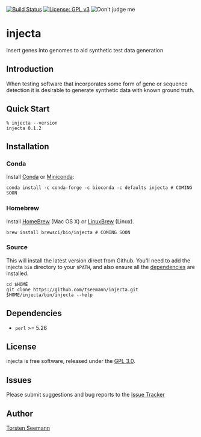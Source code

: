 [![Build Status](https://travis-ci.org/tseemann/injecta.svg?branch=master)](https://travis-ci.org/tseemann/injecta)
[![License: GPL v3](https://img.shields.io/badge/License-GPL%20v3-blue.svg)](https://www.gnu.org/licenses/gpl-3.0)
![Don't judge me](https://img.shields.io/badge/Language-Perl_5-steelblue.svg)

# injecta
Insert genes into genomes to aid synthetic test data generation

## Introduction

When testing software that incorporates some form of gene or sequence 
detection it is desirable to generate synthetic data with known ground
truth.

## Quick Start

```
% injecta --version
injecta 0.1.2

```

## Installation

### Conda
Install [Conda](https://conda.io/docs/) or [Miniconda](https://conda.io/miniconda.html):
```
conda install -c conda-forge -c bioconda -c defaults injecta # COMING SOON
```

### Homebrew
Install [HomeBrew](http://brew.sh/) (Mac OS X) or [LinuxBrew](http://linuxbrew.sh/) (Linux).
```
brew install brewsci/bio/injecta # COMING SOON
```

### Source
This will install the latest version direct from Github.
You'll need to add the injecta `bin` directory to your `$PATH`,
and also ensure all the [dependencies](#Dependencies) are installed.
```
cd $HOME
git clone https://github.com/tseemann/injecta.git
$HOME/injecta/bin/injecta --help
```

## Dependencies

* `perl` >= 5.26

## License

injecta is free software, released under the
[GPL 3.0](https://raw.githubusercontent.com/tseemann/injecta/master/LICENSE).

## Issues

Please submit suggestions and bug reports to the
[Issue Tracker](https://github.com/tseemann/injecta/issues)

## Author

[Torsten Seemann](https://twitter.com/torstenseemann)

